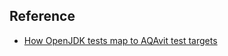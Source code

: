 ## Reference

- [How OpenJDK tests map to AQAvit test targets](How-OpenJDK-tests-map-to-AQAvit-test-targets.md)